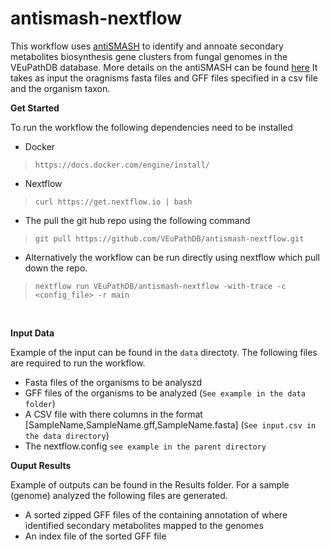 # antismash-nextflow
This workflow uses [antiSMASH](https://antismash.secondarymetabolites.org/#!/about) to identify and annoate secondary metabolites biosynthesis gene clusters from fungal genomes in the VEuPathDB database. More details on the antiSMASH can be found [here](https://academic.oup.com/nar/article/51/W1/W46/7151336?login=true)
It takes as input the oragnisms fasta files and GFF files specified in a csv file and the organism taxon. 

**<p align=left>Get Started</p>**
To run the workflow the following dependencies need to be installed

* Docker
> `https://docs.docker.com/engine/install/`
* Nextflow
> `curl https://get.nextflow.io | bash`

* The pull the git hub repo using the following command
> `git pull https://github.com/VEuPathDB/antismash-nextflow.git`

* Alternatively the workflow can be run directly using nextflow which pull down the repo. 
> `nextflow run VEuPathDB/antismash-nextflow -with-trace -c  <config_file> -r main`

<br />


**<p align=left>Input Data</p>**
Example of the input can be found in the `data` directoty. The following files are required to run the workflow.
* Fasta files of the organisms to be analyszd
* GFF files of the organisms to be analyzed (`See example in the data folder`)
* A CSV file with there columns in the format [SampleName,SampleName.gff,SampleName.fasta] (`See input.csv in the data directory`)
* The nextflow.config `see example in the parent directory`

**<p align=left>Ouput Results</p>**
Example of outputs can be found in the Results folder. For a sample (genome) analyzed the following files are generated.
* A sorted zipped GFF files of the containing annotation of where identified secondary metabolites mapped to the genomes
* An index file of the sorted GFF file